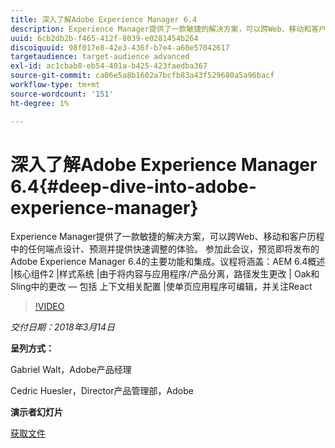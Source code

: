 ```yaml
---
title: 深入了解Adobe Experience Manager 6.4
description: Experience Manager提供了一款敏捷的解决方案，可以跨Web、移动和客户历程中的任何端点设计、预测并提供快速调整的体验。 参加此会议，预览即将发布的Adobe Experience Manager 6.4的主要功能和集成。
uuid: 6cb2db2b-f465-412f-8039-e0281454b264
discoiquuid: 98f017e8-42e3-436f-b7e4-a60e57042617
targetaudience: target-audience advanced
exl-id: ac1cbab8-eb54-401a-b425-423faedba367
source-git-commit: ca06e5a8b1602a7bcfb83a43f529680a5a96bacf
workflow-type: tm+mt
source-wordcount: '151'
ht-degree: 1%

---
```


# 深入了解Adobe Experience Manager 6.4{#deep-dive-into-adobe-experience-manager}

Experience Manager提供了一款敏捷的解决方案，可以跨Web、移动和客户历程中的任何端点设计、预测并提供快速调整的体验。 参加此会议，预览即将发布的Adobe Experience Manager 6.4的主要功能和集成。议程将涵盖：AEM 6.4概述 |核心组件2 |样式系统 |由于将内容与应用程序/产品分离，路径发生更改 | Oak和Sling中的更改 — 包括 上下文相关配置 |使单页应用程序可编辑，并关注React

>[!VIDEO](https://video.tv.adobe.com/v/21749/?quality=9)

*交付日期：2018年3月14日*

**呈列方式：**

Gabriel Walt，Adobe产品经理

Cedric Huesler，Director产品管理部，Adobe

**演示者幻灯片**

[获取文件](assets/aem64-developerupdate31418.pdf)

<!--
[Get back to the Overview](https://helpx.adobe.com/experience-manager/kt/eseminars/gems/aem-index.html)
-->
